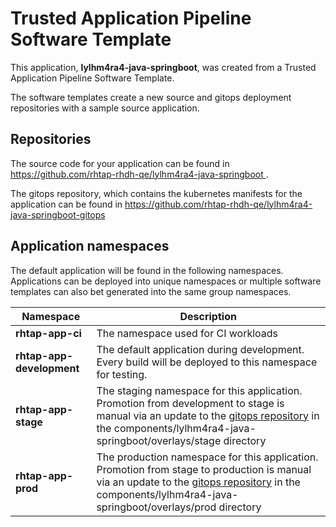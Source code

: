 # Trusted Application Pipeline Software Template

This application, **lylhm4ra4-java-springboot**, was created from a Trusted Application Pipeline Software Template.

The software templates create a new source and gitops deployment repositories with a sample source application. 

## Repositories

The source code for your application can be found in [https://github.com/rhtap-rhdh-qe/lylhm4ra4-java-springboot ](https://github.com/rhtap-rhdh-qe/lylhm4ra4-java-springboot ).
 
The gitops repository, which contains the kubernetes manifests for the application can be found in 
[https://github.com/rhtap-rhdh-qe/lylhm4ra4-java-springboot-gitops ](https://github.com/rhtap-rhdh-qe/lylhm4ra4-java-springboot-gitops ) 

## Application namespaces 

The default application will be found in the following namespaces. Applications can be deployed into unique namespaces or multiple software templates can also bet generated into the same group namespaces.  

|  Namespace   |  Description   |  
| -------- | -------- |
| **rhtap-app-ci** | The namespace used for CI workloads |
| **rhtap-app-development** | The default application during development. Every build will be deployed to this namespace for testing. |
| **rhtap-app-stage** | The staging namespace for this application. Promotion from development to stage is manual via an update to the [gitops repository](https://github.com/rhtap-rhdh-qe/lylhm4ra4-java-springboot-gitops ) in the components/lylhm4ra4-java-springboot/overlays/stage directory |
| **rhtap-app-prod** | The production namespace for this application. Promotion from stage to production is manual via an update to the [gitops repository](https://github.com/rhtap-rhdh-qe/lylhm4ra4-java-springboot-gitops ) in the components/lylhm4ra4-java-springboot/overlays/prod directory |
